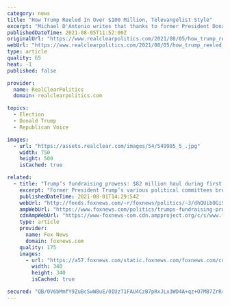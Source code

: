 ```yaml
---
category: news
title: "How Trump Reeled In Over $100 Million, Televangelist Style"
excerpt: "Michael D'Antonio writes that thanks to former President Donald Trump channeling his inner televangelist and selling his supporters the hope of saving American politics, his political organizations are now sitting on nearly $102 million in donations."
publishedDateTime: 2021-08-05T11:52:00Z
originalUrl: "https://www.realclearpolitics.com/2021/08/05/how_trump_reeled_in_over_100_million_televangelist_style_548723.html#!"
webUrl: "https://www.realclearpolitics.com/2021/08/05/how_trump_reeled_in_over_100_million_televangelist_style_548723.html#!"
type: article
quality: 65
heat: -1
published: false

provider:
  name: RealClearPolitics
  domain: realclearpolitics.com

topics:
  - Election
  - Donald Trump
  - Republican Voice

images:
  - url: "https://assets.realclear.com/images/54/549985_5_.jpg"
    width: 750
    height: 500
    isCached: true

related:
  - title: "Trump’s fundraising prowess: $82 million haul during first half of 2021"
    excerpt: "Former President Trump’s various political committees brought in a combined $82 million in fundraising during the first six months of 2021."
    publishedDateTime: 2021-08-01T14:29:54Z
    webUrl: "http://feeds.foxnews.com/~r/foxnews/politics/~3/dhQUibOGiSQ/trumps-fundraising-prowess-82-million-haul-during-first-half-of-2021"
    ampWebUrl: "https://www.foxnews.com/politics/trumps-fundraising-prowess-82-million-haul-during-first-half-of-2021.amp"
    cdnAmpWebUrl: "https://www-foxnews-com.cdn.ampproject.org/c/s/www.foxnews.com/politics/trumps-fundraising-prowess-82-million-haul-during-first-half-of-2021.amp"
    type: article
    provider:
      name: Fox News
      domain: foxnews.com
    quality: 175
    images:
      - url: "https://a57.foxnews.com/static.foxnews.com/foxnews.com/content/uploads/2019/03/340/340/PaulSteinhauser.jpg?ve=1&tl=1"
        width: 340
        height: 340
        isCached: true

secured: "QB/0V6bMmfY9ZuBcSwW8uE/0IUzT1FAU4CzB7pRxJLx3WD4A+qz+O7MB7ZrR424f34FvcOkhha17ANZapj6ORIRrWcEaa+G1COCg8eKlACKx5xmZ2thDInZLatJRMX90FZE9+wxeiBsvxr4LNBwJK2p3AG4tyXMH11zUH7bbxV5MvpOX0P9RFg9DwTXuDzcEBMGW1kvX/Q2wZ0mmeRIl68Nk3RZRg1N3VsGEDnkiEGLghMjDHp6+BofDEgqz6IHg7I4rNcNfGiMvT0s4HG0wYluqUoj9vRaGbJrrbvqr+g+GNTb1/HdJmN0qcExzHGIDO2EFkBDHLIhV4+NODl5ReRN1JseIJgzDzYZg555YPL0=;REK43l2SwHJXro9Rzn+pLg=="
---
```



